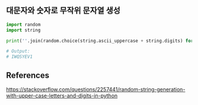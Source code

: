 ## 대문자와 숫자로 무작위 문자열 생성
```py
import random
import string

print(''.join(random.choice(string.ascii_uppercase + string.digits) for _ in range(8)))

# Output:
# IWQSYEV1
```

## References
https://stackoverflow.com/questions/2257441/random-string-generation-with-upper-case-letters-and-digits-in-python
